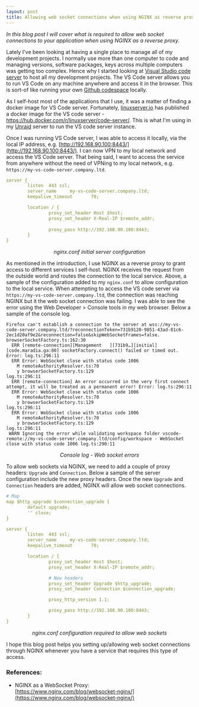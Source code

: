 ```yaml
---
layout: post
title: Allowing web socket connections when using NGINX as reverse proxy
---
```


*In this blog post I will cover what is required to allow web socket connections to your application when using NGINX as a reverse proxy.*

Lately I've been looking at having a single place to manage all of my development projects. I normally use more than one computer to code and managing versions, software packages, keys across multiple computers was getting too complex. Hence why I started looking at [Visual Studio code server](https://github.com/cdr/code-server) to host all my development projects. The VS Code server allows you to run VS Code on any machine anywhere and access it in the browser. This is sort-of like running your own [Github codespace](https://github.com/features/codespaces) locally.

As I self-host most of the applications that I use, it was a matter of finding a docker image for VS Code server. Fortunately, [linuxserver.io](https://linuxserver.io) has published a docker image for the VS code server - https://hub.docker.com/r/linuxserver/code-server/. This is what I'm using in my [Unraid](https://unraid.net/) server to run the VS code server instance.

Once I was running VS Code server, I was able to access it locally, via the local IP address, e.g. [http://192.168.90.100:8443/](http://192.168.90.100:8443/). I can now VPN to my local network and access the VS Code server. That being said, I want to access the service from anywhere without the need of VPNing to my local network, e.g. `https://my-vs-code-server.company.ltd`. 

```yaml
server {
        listen  443 ssl;
        server_name     my-vs-code-server.company.ltd;
        keepalive_timeout       70;

        location / {
                proxy_set_header Host $host;
                proxy_set_header X-Real-IP $remote_addr;
        
                proxy_pass http://192.168.90.100:8443;
        }
}
```
<p align="center"><i>nginx.conf initial server configuration</i></p>

As mentioned in the introduction, I use NGINX as a reverse proxy to grant access to different services I self-host. NGINX receives the request from the outside world and routes the connection to the local service. Above, a sample of the configuration added to my `nginx.conf` to allow configuration to the local service. When attempting to access the VS code server via `https://my-vs-code-server.company.ltd`, the connection was reaching NGINX but it the web socket connection was failing. I was able to see the error using the Web Developer > Console tools in my web browser. Below a sample of the console log.

```
Firefox can't establish a connection to the server at wss://my-vs-code-server.company.ltd/?reconnectionToken=731b9120-9851-43ad-81c6-2ec1d20af9e2&reconnection=false&skipWebSocketFrames=false. browserSocketFactory.ts:162:30
  ERR [remote-connection][Management   ][731b9…][initial][code.maradia.ga:80] socketFactory.connect() failed or timed out. Error: log.ts:296:11
  ERR Error: WebSocket close with status code 1006
    M remoteAuthorityResolver.ts:70
    y browserSocketFactory.ts:129
log.ts:296:11
  ERR [remote-connection] An error occurred in the very first connect attempt, it will be treated as a permanent error! Error: log.ts:296:11
  ERR Error: WebSocket close with status code 1006
    M remoteAuthorityResolver.ts:70
    y browserSocketFactory.ts:129
log.ts:296:11
  ERR Error: WebSocket close with status code 1006
    M remoteAuthorityResolver.ts:70
    y browserSocketFactory.ts:129
log.ts:296:11
 WARN Ignoring the error while validating workspace folder vscode-remote://my-vs-code-server.company.ltd/config/workspace - WebSocket close with status code 1006 log.ts:290:11
```
<p align="center"><i>Console log - Web socket errors</i></p>

To allow web sockets via NGINX, we need to add a couple of proxy headers: `Upgrade` and `Connection`. Below a sample of the server configuration include the new proxy headers. Once the new `Upgrade` and `Connection` headers are added, NGINX will allow web socket connections.

```yaml
# Map
map $http_upgrade $connection_upgrade {
        default upgrade;
        '' close;
}

server {
        listen  443 ssl;
        server_name     my-vs-code-server.company.ltd;
        keepalive_timeout       70;

        location / {
                proxy_set_header Host $host;
                proxy_set_header X-Real-IP $remote_addr;

                # New headers
                proxy_set_header Upgrade $http_upgrade;
                proxy_set_header Connection $connection_upgrade;

                proxy_http_version 1.1;

                proxy_pass http://192.168.90.100:8443;
        }
}
```
<p align="center"><i>nginx.conf configuration required to allow web sockets</i></p>

I hope this blog post helps you setting up/allowing web socket connections through NGINX whenever you have a service that requires this type of access. 

### References:
- NGINX as a WebSocket Proxy: [https://www.nginx.com/blog/websocket-nginx/](https://www.nginx.com/blog/websocket-nginx/)